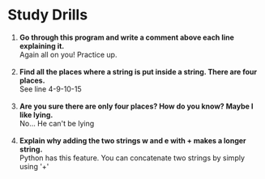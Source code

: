 <h1> Study Drills</h1>
<ol>
<li><b>Go through this program and write a comment above each line explaining it.</b><br>
Again all on you! Practice up.<br>
<br>
<li><b>Find all the places where a string is put inside a string. There are four places.</b><br>
See line 4-9-10-15<br>
<br>
<li><b>Are you sure there are only four places? How do you know? Maybe I like lying.</b><br>
No... He can't be lying<br>
<br>
<li><b>Explain why adding the two strings w and e with + makes a longer string.</b><br>
Python has this feature. You can concatenate two strings by simply using '+' 
